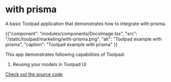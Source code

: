 # with prisma

<p class="description">A basic Toolpad application that demonstrates how to integrate with prisma.</p>

{{"component": "modules/components/DocsImage.tsx", "src": "/static/toolpad/marketing/with-prisma.png", "alt": "Toolpad example with prisma", "caption": "Toolpad example with prisma"  }}

This app demonstrates following capabilities of Toolpad:

1. Reusing your models in Toolpad UI

[Check out the source code](https://github.com/mui/mui-toolpad/tree/master/examples/with-prisma)
